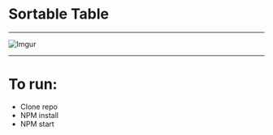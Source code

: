 # Sortable Table
*********
![Imgur](https://i.imgur.com/0laIthx.png)

*********

# To run: 
* Clone repo
* NPM install
* NPM start
